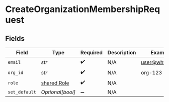 # CreateOrganizationMembershipRequest


## Fields

| Field                                      | Type                                       | Required                                   | Description                                | Example                                    |
| ------------------------------------------ | ------------------------------------------ | ------------------------------------------ | ------------------------------------------ | ------------------------------------------ |
| `email`                                    | *str*                                      | :heavy_check_mark:                         | N/A                                        | user@whylabs.ai                            |
| `org_id`                                   | *str*                                      | :heavy_check_mark:                         | N/A                                        | org-123                                    |
| `role`                                     | [shared.Role](../../models/shared/role.md) | :heavy_check_mark:                         | N/A                                        |                                            |
| `set_default`                              | *Optional[bool]*                           | :heavy_minus_sign:                         | N/A                                        |                                            |